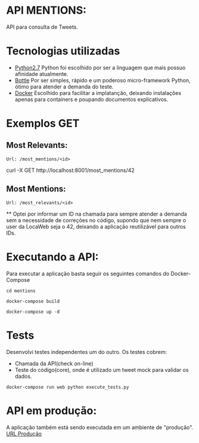 # API MENTIONS:
API para consulta de Tweets.

  
# Tecnologias utilizadas

- [Python2.7](https://www.python.org)
Python foi escolhido por ser a linguagem que mais possuo afinidade atualmente.
- [Bottle](https://bottlepy.org/docs/dev/)
Por ser simples, rápido e um poderoso micro-framework Python, ótimo para atender a demanda do teste.
- [Docker](https://www.docker.com/)
Escolhido para facilitar a implatanção, deixando instalações apenas para containers e poupando documentos explicativos.


# Exemplos GET

## Most Relevants:
```
Url: /most_mentions/<id>
```
curl -X GET http://localhost:8001/most_mentions/42

## Most Mentions:
```
Url: /most_relevants/<id>
```
** Optei por informar um ID na chamada para sempre atender a demanda sem a necessidade de correções no código, supondo que nem sempre o user da LocaWeb seja o 42, deixando a aplicação reutilizável para outros IDs.


# Executando a API:
Para executar a aplicação basta seguir os seguintes comandos do Docker-Compose

```
cd mentions
```
```
docker-compose build
```
```
docker-compose up -d
```

# Tests
Desenvolvi testes independentes um do outro.
Os testes cobrem:
- Chamada da API(check on-line) 
- Teste do código(core), onde é utilizado um tweet mock para validar os dados.
```
docker-compose run web python execute_tests.py
```

# API em produção:
A aplicação também está sendo executada em um ambiente de "produção".
<a href="http://198.199.65.250:8001/most_mentions/42">URL Produção</a>
